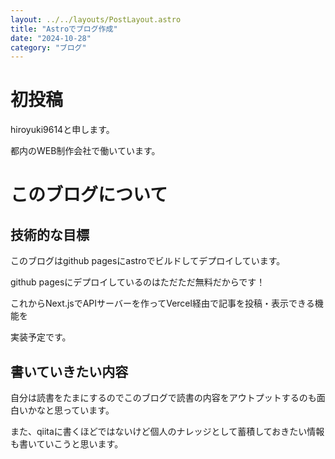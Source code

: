 ```yaml
---
layout: ../../layouts/PostLayout.astro
title: "Astroでブログ作成"
date: "2024-10-28"
category: "ブログ"
---
```


# 初投稿

hiroyuki9614と申します。

都内のWEB制作会社で働いています。

# このブログについて

## 技術的な目標

このブログはgithub pagesにastroでビルドしてデプロイしています。

github pagesにデプロイしているのはただただ無料だからです！

これからNext.jsでAPIサーバーを作ってVercel経由で記事を投稿・表示できる機能を

実装予定です。

## 書いていきたい内容

自分は読書をたまにするのでこのブログで読書の内容をアウトプットするのも面白いかなと思っています。

また、qiitaに書くほどではないけど個人のナレッジとして蓄積しておきたい情報も書いていこうと思います。
